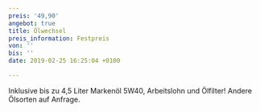 ```yaml
---
preis: '49,90'
angebot: true
title: Ölwechsel
preis_information: Festpreis
von: ''
bis: ''
date: 2019-02-25 16:25:04 +0100

---
```

Inklusive bis zu 4,5 Liter Markenöl 5W40, Arbeitslohn und Ölfilter! Andere Ölsorten auf Anfrage.